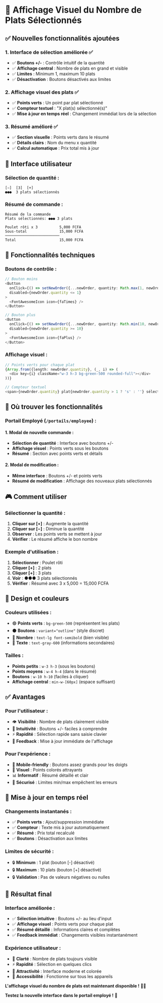 # 🎯 Affichage Visuel du Nombre de Plats Sélectionnés

## ✅ Nouvelles fonctionnalités ajoutées

### **1. Interface de sélection améliorée ✅**
- ✅ **Boutons +/-** : Contrôle intuitif de la quantité
- ✅ **Affichage central** : Nombre de plats en grand et visible
- ✅ **Limites** : Minimum 1, maximum 10 plats
- ✅ **Désactivation** : Boutons désactivés aux limites

### **2. Affichage visuel des plats ✅**
- ✅ **Points verts** : Un point par plat sélectionné
- ✅ **Compteur textuel** : "X plat(s) sélectionné(s)"
- ✅ **Mise à jour en temps réel** : Changement immédiat lors de la sélection

### **3. Résumé amélioré ✅**
- ✅ **Section visuelle** : Points verts dans le résumé
- ✅ **Détails clairs** : Nom du menu x quantité
- ✅ **Calcul automatique** : Prix total mis à jour

## 🎨 Interface utilisateur

### **Sélection de quantité :**
```
[−]  [3]  [+]
●●●  3 plats sélectionnés
```

### **Résumé de commande :**
```
Résumé de la commande
Plats sélectionnés: ●●● 3 plats

Poulet rôti x 3          5,000 FCFA
Sous-total               15,000 FCFA
─────────────────────────
Total                    15,000 FCFA
```

## 🔧 Fonctionnalités techniques

### **Boutons de contrôle :**
```typescript
// Bouton moins
<Button
  onClick={() => setNewOrder({...newOrder, quantity: Math.max(1, newOrder.quantity - 1)})}
  disabled={newOrder.quantity <= 1}
>
  <FontAwesomeIcon icon={faTimes} />
</Button>

// Bouton plus
<Button
  onClick={() => setNewOrder({...newOrder, quantity: Math.min(10, newOrder.quantity + 1)})}
  disabled={newOrder.quantity >= 10}
>
  <FontAwesomeIcon icon={faPlus} />
</Button>
```

### **Affichage visuel :**
```typescript
// Points verts pour chaque plat
{Array.from({length: newOrder.quantity}, (_, i) => (
  <div key={i} className="w-3 h-3 bg-green-500 rounded-full"></div>
))}

// Compteur textuel
<span>{newOrder.quantity} plat{newOrder.quantity > 1 ? 's' : ''} sélectionné{newOrder.quantity > 1 ? 's' : ''}</span>
```

## 🎯 Où trouver les fonctionnalités

### **Portail Employé (`/portails/employee`) :**

#### **1. Modal de nouvelle commande :**
- **Sélection de quantité** : Interface avec boutons +/-
- **Affichage visuel** : Points verts sous les boutons
- **Résumé** : Section avec points verts et détails

#### **2. Modal de modification :**
- **Même interface** : Boutons +/- et points verts
- **Résumé de modification** : Affichage des nouveaux plats sélectionnés

## 🎮 Comment utiliser

### **Sélectionner la quantité :**
1. **Cliquer sur [+]** : Augmente la quantité
2. **Cliquer sur [−]** : Diminue la quantité
3. **Observer** : Les points verts se mettent à jour
4. **Vérifier** : Le résumé affiche le bon nombre

### **Exemple d'utilisation :**
1. **Sélectionner** : Poulet rôti
2. **Cliquer [+]** : 2 plats
3. **Cliquer [+]** : 3 plats
4. **Voir** : ●●● 3 plats sélectionnés
5. **Vérifier** : Résumé avec 3 x 5,000 = 15,000 FCFA

## 🎨 Design et couleurs

### **Couleurs utilisées :**
- 🟢 **Points verts** : `bg-green-500` (représentent les plats)
- ⚫ **Boutons** : `variant="outline"` (style discret)
- 🔢 **Nombre** : `text-lg font-semibold` (bien visible)
- 📝 **Texte** : `text-gray-600` (informations secondaires)

### **Tailles :**
- **Points petits** : `w-3 h-3` (sous les boutons)
- **Points moyens** : `w-4 h-4` (dans le résumé)
- **Boutons** : `w-10 h-10` (faciles à cliquer)
- **Affichage central** : `min-w-[60px]` (espace suffisant)

## ✅ Avantages

### **Pour l'utilisateur :**
- 👁️ **Visibilité** : Nombre de plats clairement visible
- 🎯 **Intuitivité** : Boutons +/- faciles à comprendre
- ⚡ **Rapidité** : Sélection rapide sans saisie clavier
- 🔄 **Feedback** : Mise à jour immédiate de l'affichage

### **Pour l'expérience :**
- 📱 **Mobile-friendly** : Boutons assez grands pour les doigts
- 🎨 **Visuel** : Points colorés attrayants
- 📊 **Informatif** : Résumé détaillé et clair
- 🚫 **Sécurisé** : Limites min/max empêchent les erreurs

## 🔄 Mise à jour en temps réel

### **Changements instantanés :**
- ✅ **Points verts** : Ajout/suppression immédiate
- ✅ **Compteur** : Texte mis à jour automatiquement
- ✅ **Résumé** : Prix total recalculé
- ✅ **Boutons** : Désactivation aux limites

### **Limites de sécurité :**
- 🔒 **Minimum** : 1 plat (bouton [-] désactivé)
- 🔒 **Maximum** : 10 plats (bouton [+] désactivé)
- 🔒 **Validation** : Pas de valeurs négatives ou nulles

## 🎉 Résultat final

### **Interface améliorée :**
- ✅ **Sélection intuitive** : Boutons +/- au lieu d'input
- ✅ **Affichage visuel** : Points verts pour chaque plat
- ✅ **Résumé détaillé** : Informations claires et complètes
- ✅ **Feedback immédiat** : Changements visibles instantanément

### **Expérience utilisateur :**
- 🎯 **Clarté** : Nombre de plats toujours visible
- ⚡ **Rapidité** : Sélection en quelques clics
- 🎨 **Attractivité** : Interface moderne et colorée
- 📱 **Accessibilité** : Fonctionne sur tous les appareils

**L'affichage visuel du nombre de plats est maintenant disponible !** 🎯✅

**Testez la nouvelle interface dans le portail employé !** 🚀









